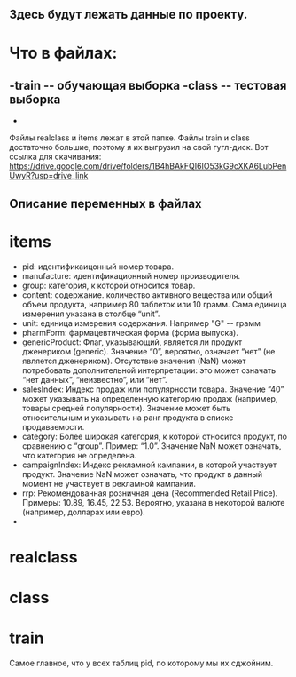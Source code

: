 ## Здесь будут лежать данные по проекту.

# Что в файлах:
-train -- обучающая выборка
-class -- тестовая выборка
-
-
Файлы realclass и items лежат в этой папке.
Файлы train и class достаточно большие, поэтому я их выгрузил на свой гугл-диск. Вот ссылка для скачивания: https://drive.google.com/drive/folders/1B4hBAkFQI6IO53kG9cXKA6LubPenUwyR?usp=drive_link

## Описание переменных в файлах

# items
- pid: идентификаицонный номер товара.
- manufacture: идентификационный номер производителя.
- group: категория, к которой относится товар.
- content: содержание. количество активного вещества или общий объем продукта, например 80 таблеток или 10 грамм. Сама единица измерения указана в столбце “unit”.
- unit: единица измерения содержания. Например "G" -- грамм
- pharmForm: фармацевтическая форма (форма выпуска).
- genericProduct: Флаг, указывающий, является ли продукт дженериком (generic). Значение “0”, вероятно, означает “нет” (не является дженериком). Отсутствие значения (NaN) может потребовать дополнительной интерпретации: это может означать “нет данных”, “неизвестно”, или “нет”.
- salesIndex: Индекс продаж или популярности товара. Значение “40” может указывать на определенную категорию продаж (например, товары средней популярности). Значение может быть относительным и указывать на ранг продукта в списке продаваемости.
- category: Более широкая категория, к которой относится продукт, по сравнению с “group”. Пример: “1.0”. Значение NaN может означать, что категория не определена.
- campaignIndex: Индекс рекламной кампании, в которой участвует продукт. Значение NaN может означать, что продукт в данный момент не участвует в рекламной кампании.
- rrp: Рекомендованная розничная цена (Recommended Retail Price). Примеры: 10.89, 16.45, 22.53. Вероятно, указана в некоторой валюте (например, долларах или евро).
- 
# realclass
# class
# train 

Самое главное, что у всех таблиц pid, по которому мы их сджойним. 
